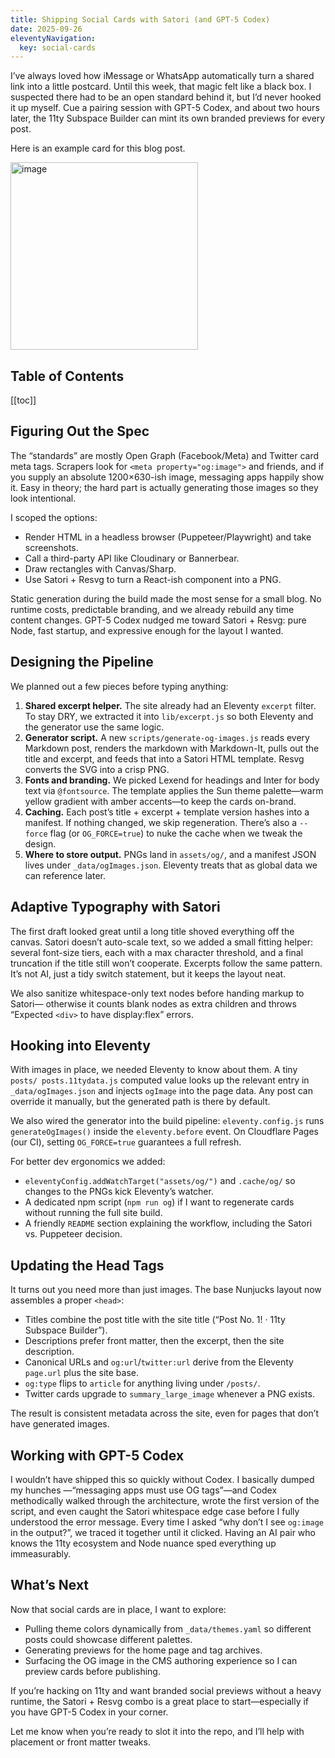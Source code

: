 ```yaml
---
title: Shipping Social Cards with Satori (and GPT-5 Codex)
date: 2025-09-26
eleventyNavigation:
  key: social-cards
---
```


I’ve always loved how iMessage or WhatsApp automatically turn a shared link into a
little postcard. Until this week, that magic felt like a black box. I suspected there
had to be an open standard behind it, but I’d never hooked it up myself. Cue a pairing
session with GPT-5 Codex, and about two hours later, the 11ty Subspace Builder can mint
its own branded previews for every post.

Here is an example card for this blog post.

<img height="300" alt="image" src="/assets/social-cards.png" />

## Table of Contents

[[toc]]

## Figuring Out the Spec

The “standards” are mostly Open Graph (Facebook/Meta) and Twitter card meta tags.
Scrapers look for `<meta property="og:image">` and friends, and if you supply an
absolute 1200×630-ish image, messaging apps happily show it. Easy in theory; the hard
part is actually generating those images so they look intentional.

I scoped the options:

- Render HTML in a headless browser (Puppeteer/Playwright) and take screenshots.
- Call a third-party API like Cloudinary or Bannerbear.
- Draw rectangles with Canvas/Sharp.
- Use Satori + Resvg to turn a React-ish component into a PNG.

Static generation during the build made the most sense for a small blog. No runtime
costs, predictable branding, and we already rebuild any time content changes. GPT-5
Codex nudged me toward Satori + Resvg: pure Node, fast startup, and expressive enough
for the layout I wanted.

## Designing the Pipeline

We planned out a few pieces before typing anything:

1. **Shared excerpt helper.** The site already had an Eleventy `excerpt` filter. To
stay DRY, we extracted it into `lib/excerpt.js` so both Eleventy and the generator use
the same logic.
2. **Generator script.** A new `scripts/generate-og-images.js` reads every Markdown
post, renders the markdown with Markdown-It, pulls out the title and excerpt, and feeds
that into a Satori HTML template. Resvg converts the SVG into a crisp PNG.
3. **Fonts and branding.** We picked Lexend for headings and Inter for body text via
`@fontsource`. The template applies the Sun theme palette—warm yellow gradient with
amber accents—to keep the cards on-brand.
4. **Caching.** Each post’s title + excerpt + template version hashes into a
manifest. If nothing changed, we skip regeneration. There’s also a `--force` flag (or
`OG_FORCE=true`) to nuke the cache when we tweak the design.
5. **Where to store output.** PNGs land in `assets/og/`, and a manifest JSON lives
under `_data/ogImages.json`. Eleventy treats that as global data we can reference
later.

## Adaptive Typography with Satori

The first draft looked great until a long title shoved everything off the canvas.
Satori doesn’t auto-scale text, so we added a small fitting helper: several font-size
tiers, each with a max character threshold, and a final truncation if the title still
won’t cooperate. Excerpts follow the same pattern. It’s not AI, just a tidy switch
statement, but it keeps the layout neat.

We also sanitize whitespace-only text nodes before handing markup to Satori—
otherwise it counts blank nodes as extra children and throws “Expected `<div>` to have
display:flex” errors.

## Hooking into Eleventy

With images in place, we needed Eleventy to know about them. A tiny `posts/
posts.11tydata.js` computed value looks up the relevant entry in `_data/ogImages.json`
and injects `ogImage` into the page data. Any post can override it manually, but the
generated path is there by default.

We also wired the generator into the build pipeline: `eleventy.config.js` runs
`generateOgImages()` inside the `eleventy.before` event. On Cloudflare Pages (our CI),
setting `OG_FORCE=true` guarantees a full refresh.

For better dev ergonomics we added:

- `eleventyConfig.addWatchTarget("assets/og/")` and `.cache/og/` so changes to the PNGs
kick Eleventy’s watcher.
- A dedicated npm script (`npm run og`) if I want to regenerate cards without running
the full site build.
- A friendly `README` section explaining the workflow, including the Satori vs.
Puppeteer decision.

## Updating the Head Tags

It turns out you need more than just images. The base Nunjucks layout now assembles a
proper `<head>`:

- Titles combine the post title with the site title (“Post No. 1! · 11ty Subspace
Builder”).
- Descriptions prefer front matter, then the excerpt, then the site description.
- Canonical URLs and `og:url`/`twitter:url` derive from the Eleventy `page.url` plus
the site base.
- `og:type` flips to `article` for anything living under `/posts/`.
- Twitter cards upgrade to `summary_large_image` whenever a PNG exists.

The result is consistent metadata across the site, even for pages that don’t have
generated images.

## Working with GPT-5 Codex

I wouldn’t have shipped this so quickly without Codex. I basically dumped my hunches
—“messaging apps must use OG tags”—and Codex methodically walked through the
architecture, wrote the first version of the script, and even caught the Satori
whitespace edge case before I fully understood the error message. Every time I asked
“why don’t I see `og:image` in the output?”, we traced it together until it clicked.
Having an AI pair who knows the 11ty ecosystem and Node nuance sped everything up
immeasurably.

## What’s Next

Now that social cards are in place, I want to explore:

- Pulling theme colors dynamically from `_data/themes.yaml` so different posts could
showcase different palettes.
- Generating previews for the home page and tag archives.
- Surfacing the OG image in the CMS authoring experience so I can preview cards before
publishing.

If you’re hacking on 11ty and want branded social previews without a heavy runtime, the
Satori + Resvg combo is a great place to start—especially if you have GPT-5 Codex in
your corner.

Let me know when you’re ready to slot it into the repo, and I’ll help with placement or
front matter tweaks.